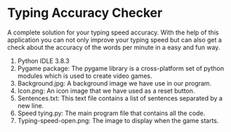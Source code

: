 # Typing Accuracy Checker
A complete solution for your typing speed accuracy. With the help of this application you can not only improve your typing speed but can also get a check about the accuracy of the words per minute in a easy and fun way.

1. Python IDLE 3.8.3
2. Pygame package: The pygame library is a cross-platform set of python modules which is used to create video games.
3. Background.jpg: A background image we have use in our program.
4. Icon.png: An icon image that we have used as a reset button.
5. Sentences.txt: This text file contains a list of sentences separated by a new line.
6. Speed tying.py: The main program file that contains all the code.
7. Typing-speed-open.png: The image to display when the game starts.
